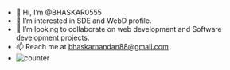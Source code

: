 - 👋 Hi, I’m @BHASKAR0555
- 👀 I’m interested in SDE and WebD profile.
- 💞️ I’m looking to collaborate on web development and Software development projects.
- 📫 Reach me at bhaskarnandan88@gmail.com
- ![counter](https://enrpimufwiwh1vz.m.pipedream.net)

<!---
BHASKAR0555/BHASKAR0555 is a ✨ special ✨ repository because its `README.md` (this file) appears on your GitHub profile.
You can click the Preview link to take a look at your changes.
--->
